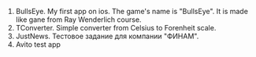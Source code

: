 1. BullsEye. My first app on ios. The game's name is "BullsEye". It is made like gane from Ray Wenderlich course.
2. TConverter. Simple converter from Celsius to Forenheit scale.
3. JustNews. Тестовое задание для компании "ФИНАМ".
4. Avito test app
